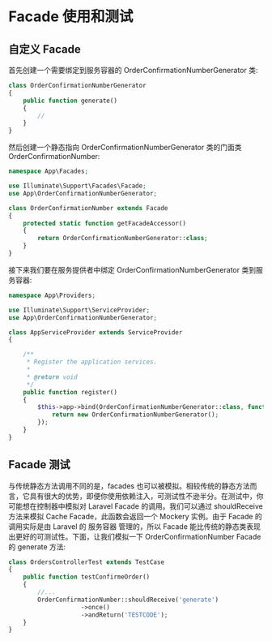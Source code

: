 # Facade 使用和测试

## 自定义 Facade

首先创建一个需要绑定到服务容器的 OrderConfirmationNumberGenerator 类:

```php
class OrderConfirmationNumberGenerator
{
    public function generate()
    {
        //
    }
}

```

然后创建一个静态指向 OrderConfirmationNumberGenerator 类的门面类 OrderConfirmationNumber:

```php
namespace App\Facades;

use Illuminate\Support\Facades\Facade;
use App\OrderConfirmationNumberGenerator;

class OrderConfirmationNumber extends Facade
{
    protected static function getFacadeAccessor()
    {
        return OrderConfirmationNumberGenerator::class;
    }
}
```

接下来我们要在服务提供者中绑定 OrderConfirmationNumberGenerator 类到服务容器:

```php
namespace App\Providers;

use Illuminate\Support\ServiceProvider;
use App\OrderConfirmationNumberGenerator;

class AppServiceProvider extends ServiceProvider
{

    /**
     * Register the application services.
     *
     * @return void
     */
    public function register()
    {
        $this->app->bind(OrderConfirmationNumberGenerator::class, function () {
            return new OrderConfirmationNumberGenerator();
        });
    }
}
```

## Facade 测试

与传统静态方法调用不同的是，facades 也可以被模拟。相较传统的静态方法而言，它具有很大的优势，即便你使用依赖注入，可测试性不逊半分。在测试中，你可能想在控制器中模拟对 Laravel Facade 的调用。我们可以通过 shouldReceive 方法来模拟 Cache Facade，此函数会返回一个 Mockery 实例。由于 Facade 的调用实际是由 Laravel 的 服务容器 管理的，所以 Facade 能比传统的静态类表现出更好的可测试性。下面，让我们模拟一下 OrderConfirmationNumber Facade 的 generate 方法:

```php
class OrdersControllerTest extends TestCase
{
    public function testConfirmeOrder()
    {
        //...
        OrderConfirmationNumber::shouldReceive('generate')
                    ->once()
                    ->andReturn('TESTCODE');
    }
}
```
